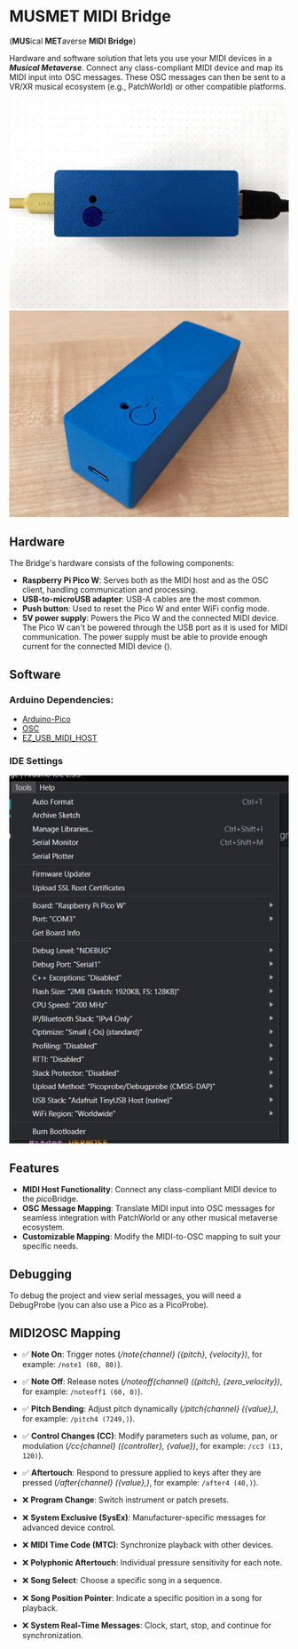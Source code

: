 # MUSMET MIDI Bridge
(**MUS**ical **MET**averse **MIDI** **Bridge**)

Hardware and software solution that lets you use your MIDI devices in a _**Musical Metaverse**_. Connect any class-compliant MIDI device and map its MIDI input into OSC messages. 
These OSC messages can then be sent to a VR/XR musical ecosystem (e.g., PatchWorld) or other compatible platforms.

![docs/box3.jpg](docs/box3.jpg)
![docs/box1.jpg](docs/box1.jpg)

## Hardware
The Bridge's hardware consists of the following components:

- **Raspberry Pi Pico W**: Serves both as the MIDI host and as the OSC client, handling communication and processing.
- **USB-to-microUSB adapter**: USB-A cables are the most common.
- **Push button**: Used to reset the Pico W and enter WiFi config mode.
- **5V power supply**: Powers the Pico W and the connected MIDI device. The Pico W can't be powered through the USB port as it is used for MIDI communication. The power supply must be able to provide enough current for the connected MIDI device ().

## Software

### Arduino Dependencies:
- [Arduino-Pico](https://github.com/earlephilhower/arduino-pico)
- [OSC](https://github.com/CNMAT/OSC)
- [EZ_USB_MIDI_HOST](https://github.com/rppicomidi/EZ_USB_MIDI_HOST)

### IDE Settings
![Arduino IDE Settings](docs/arduino_IDE_config.jpg)

## Features

- **MIDI Host Functionality**: Connect any class-compliant MIDI device to the *pico*Bridge.
- **OSC Message Mapping**: Translate MIDI input into OSC messages for seamless integration with PatchWorld or any other musical metaverse ecosystem.
- **Customizable Mapping**: Modify the MIDI-to-OSC mapping to suit your specific needs.

## Debugging
To debug the project and view serial messages, you will need a DebugProbe (you can also use a Pico as a PicoProbe).


## MIDI2OSC Mapping

- ✅ **Note On**: Trigger notes (_/note{channel} ({pitch}, {velocity})_, for example: `/note1 (60, 80)`).
- ✅ **Note Off**: Release notes (_/noteoff{channel} ({pitch}, {zero_velocity})_, for example: `/noteoff1 (60, 0)`).
- ✅ **Pitch Bending**: Adjust pitch dynamically (_/pitch{channel} ({value},)_, for example: `/pitch4 (7249,)`).
- ✅ **Control Changes (CC)**: Modify parameters such as volume, pan, or modulation (_/cc{channel} ({controller}, {value})_, for example: `/cc3 (13, 120)`).
- ✅ **Aftertouch**: Respond to pressure applied to keys after they are pressed (_/after{channel} ({value},)_, for example: `/after4 (40,)`).

- ❌ **Program Change**: Switch instrument or patch presets.
- ❌ **System Exclusive (SysEx)**: Manufacturer-specific messages for advanced device control.
- ❌ **MIDI Time Code (MTC)**: Synchronize playback with other devices.
- ❌ **Polyphonic Aftertouch**: Individual pressure sensitivity for each note.
- ❌ **Song Select**: Choose a specific song in a sequence.
- ❌ **Song Position Pointer**: Indicate a specific position in a song for playback.
- ❌ **System Real-Time Messages**: Clock, start, stop, and continue for synchronization.
